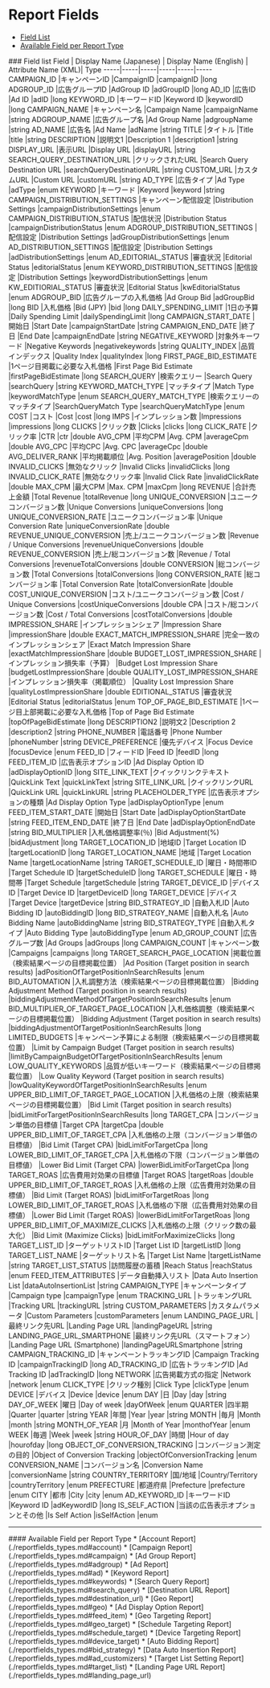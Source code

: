 # Report Fields
* [Field List](#fieldlist)
* [Available Field per Report Type](#availablefield)

<a name="fieldlist">
### Field list
Field           | Display Name (Japanese) | Display Name (English) | Attribute Name (XML)| Type 
-----|-----|-----|-----|-----|-----
CAMPAIGN_ID		|キャンペーンID	|CampaignID	|campaignID	|long
ADGROUP_ID		|広告グループID	|AdGroup ID	|adGroupID	|long
AD_ID			|広告ID		|Ad ID		|adID		|long
KEYWORD_ID		|キーワードID	|Keyword ID	|keywordID	|long
CAMPAIGN_NAME		|キャンペーン名	|Campaign Name	|campaignName	|string
ADGROUP_NAME		|広告グループ名	|Ad Group Name	|adgroupName	|string
AD_NAME			|広告名		|Ad Name	|adName		|string
TITLE			|タイトル	|Title　	|title		|string
DESCRIPTION		|説明文1	|Description 1	|description1	|string
DISPLAY_URL		|表示URL	|Display URL	|displayURL	|string
SEARCH_QUERY_DESTINATION_URL	|クリックされたURL	|Search Query Destination URL	|searchQueryDestinationURL	|string
CUSTOM_URL		|カスタムURL	|Custom URL	|customURL	|string
AD_TYPE			|広告タイプ	|Ad Type	|adType		|enum
KEYWORD			|キーワード	|Keyword	|keyword	|string
CAMPAIGN_DISTRIBUTION_SETTINGS	|キャンペーン配信設定	|Distribution Settings	|campaignDistributionSettings	|enum
CAMPAIGN_DISTRIBUTION_STATUS	|配信状況	|Distribution Status	|campaignDistributionStatus	|enum
ADGROUP_DISTRIBUTION_SETTINGS	|配信設定	|Distribution Settings	|adGroupDistributionSettings	|enum
AD_DISTRIBUTION_SETTINGS	|配信設定	|Distribution Settings	|adDistributionSettings	|enum
AD_EDITORIAL_STATUS		|審査状況	|Editorial Status	|editorialStatus	|enum
KEYWORD_DISTRIBUTION_SETTINGS	|配信設定	|Distribution Settings	|keywordDistributionSettings	|enum
KW_EDITIORIAL_STATUS		|審査状況	|Editorial Status	|kwEditorialStatus	|enum
ADGROUP_BID		|広告グループの入札価格	|Ad Group Bid	|adGroupBid	|long
BID			|入札価格	|Bid (JPY)	|bid			|long
DAILY_SPENDING_LIMIT	|1日の予算	|Daily Spending Limit	|dailySpendingLimit	|long
CAMPAIGN_START_DATE	|開始日	|Start Date	|campaignStartDate		|string
CAMPAIGN_END_DATE	|終了日	|End Date	|campaignEndDate		|string
NEGATIVE_KEYWORD	|対象外キーワード	|Negative Keywords	|negativekeywords	|string
QUALITY_INDEX		|品質インデックス	|Quality Index	|qualityIndex	|long
FIRST_PAGE_BID_ESTIMATE	|1ページ目掲載に必要な入札価格	|First Page Bid Estimate	|firstPageBidEstimate	|long
SEARCH_QUERY		|検索クエリー	|Search Query	|searchQuery		|string
KEYWORD_MATCH_TYPE	|マッチタイプ	|Match Type	|keywordMatchType	|enum
SEARCH_QUERY_MATCH_TYPE	|検索クエリーのマッチタイプ	|SearchQueryMatch Type	|searchQueryMatchType	|enum
COST			|コスト		|Cost		|cost			|long
IMPS			|インプレッション数	|Impressions	|impressions	|long
CLICKS			|クリック数	|Clicks		|clicks			|long
CLICK_RATE		|クリック率	|CTR		|ctr			|double
AVG_CPM			|平均CPM	|Avg. CPM	|averageCpm		|double
AVG_CPC			|平均CPC	|Avg. CPC	|averageCpc		|double
AVG_DELIVER_RANK	|平均掲載順位	|Avg. Position	|averagePosition	|double
INVALID_CLICKS		|無効なクリック	|Invalid Clicks	|invalidClicks		|long
INVALID_CLICK_RATE	|無効なクリック率	|Invalid Click Rate	|invalidClickRate	|double
MAX_CPM			|最大CPM	|Max. CPM	|maxCpm			|long
REVENUE			|合計売上金額	|Total Revenue	|totalRevenue		|long
UNIQUE_CONVERSION	|ユニークコンバージョン数	|Unique Conversions	|uniqueConversions	|long
UNIQUE_CONVERSION_RATE	|ユニークコンバージョン率	|Unique Conversion Rate	|uniqueConversionRate	|double
REVENUE_UNIQUE_CONVERSION	|売上/ユニークコンバージョン数	|Revenue / Unique Conversions	|revenueUniqueConversions	|double
REVENUE_CONVERSION	|売上/総コンバージョン数	|Revenue / Total Conversions	|revenueTotalConversions		|double
CONVERSION		|総コンバージョン数		|Total Conversions	|totalConversions	|long
CONVERSION_RATE		|総コンバージョン率		|Total Conversion Rate	|totalConversionRate	|double
COST_UNIQUE_CONVERSION	|コスト/ユニークコンバージョン数	|Cost / Unique Conversions	|costUniqueConversions	|double
CPA			|コスト/総コンバージョン数	|Cost / Total Conversions	|costTotalConversions	|double
IMPRESSION_SHARE	|インプレッションシェア		|Impression Share		|impressionShare	|double
EXACT_MATCH_IMPRESSION_SHARE	|完全一致のインプレッションシェア	|Exact Match Impression Share	|exactMatchImpressionShare	|double
BUDGET_LOST_IMPRESSION_SHARE	|インプレッション損失率（予算）	|Budget Lost Impression Share	|budgetLostImpressionShare		|double
QUALITY_LOST_IMPRESSION_SHARE	|インプレッション損失率（掲載順位）	|Quality Lost Impression Share	|qualityLostImpressionShare	|double
EDITIONAL_STATUS	|審査状況	|Editorial Status	|editorialStatus	|enum
TOP_OF_PAGE_BID_ESTIMATE	|1ページ目上部掲載に必要な入札価格	|Top of Page Bid Estimate	|topOfPageBidEstimate	|long
DESCRIPTION2		|説明文2	|Description 2		|description2		|string
PHONE_NUMBER		|電話番号	|Phone Number		|phoneNumber		|string
DEVICE_PREFERENCE	|優先デバイス	|Focus Device		|focusDevice		|enum
FEED_ID			|フィードID	|Feed ID		|feedID			|long
FEED_ITEM_ID		|広告表示オプションID	|Ad Display Option ID	|adDisplayOptionID	|long
SITE_LINK_TEXT		|クイックリンクテキスト	|QuickLink Text	|quickLinkText		|string
SITE_LINK_URL		|クイックリンクURL	|QuickLink URL	|quickLinkURL		|string
PLACEHOLDER_TYPE	|広告表示オプションの種類	|Ad Display Option Type	|adDisplayOptionType	|enum
FEED_ITEM_START_DATE	|開始日		|Start Date	|adDisplayOptionStartDate	|string
FEED_ITEM_END_DATE	|終了日		|End Date	|adDisplayOptionEndDate		|string
BID_MULTIPLIER		|入札価格調整率(％)	|Bid Adjustment(%)	|bidAdjustment	|long
TARGET_LOCATION_ID	|地域ID		|Target Location ID	|targetLocationID	|long
TARGET_LOCATION_NAME	|地域		|Target Location Name	|targetLocationName	|string
TARGET_SCHEDULE_ID	|曜日・時間帯ID	|Target Schedule ID	|targetScheduleID	|long
TARGET_SCHEDULE		|曜日・時間帯	|Target Schedule	|targetSchedule		|string
TARGET_DEVICE_ID	|デバイスID	|Target Device ID	|targetDeviceID		|long
TARGET_DEVICE		|デバイス	|Target Device		|targetDevice		|string
BID_STRATEGY_ID		|自動入札ID	|Auto Bidding ID	|autoBiddingID		|long
BID_STRATEGY_NAME	|自動入札名	|Auto Bidding Name	|autoBiddingName	|string
BID_STRATEGY_TYPE	|自動入札タイプ	|Auto Bidding Type	|autoBiddingType	|enum
AD_GROUP_COUNT		|広告グループ数	|Ad Groups		|adGroups		|long
CAMPAIGN_COUNT		|キャンペーン数	|Campaigns		|campaigns		|long
TARGET_SEARCH_PAGE_LOCATION	|掲載位置（検索結果ページの目標掲載位置）		|Ad Position (Target position in search results)	|adPositionOfTargetPositionInSearchResults	|enum
BID_AUTOMATION			|入札調整方法（検索結果ページの目標掲載位置）		|Bidding Adjustment Method (Target position in search results)	|biddingAdjustmentMethodOfTargetPositionInSearchResults	|enum
BID_MULTIPLIER_OF_TARGET_PAGE_LOCATION	|入札価格調整（検索結果ページの目標掲載位置）	|Bidding Adjustment (Target position in search results)	|biddingAdjustmentOfTargetPositionInSearchResults	|long
LIMITED_BUDGETS			|キャンペーン予算による制限（検索結果ページの目標掲載位置）	|Limit by Campaign Budget (Target position in search results)	|limitByCampaignBudgetOfTargetPositionInSearchResults	|enum
LOW_QUALITY_KEYWORDS		|品質が低いキーワード（検索結果ページの目標掲載位置）	|Low Quality Keyword (Target position in search results)	|lowQualityKeywordOfTargetPositionInSearchResults	|enum
UPPER_BID_LIMIT_OF_TARGET_PAGE_LOCATION	|入札価格の上限（検索結果ページの目標掲載位置）	|Bid Limit (Target position in search results)	|bidLimitForTargetPositionInSearchResults	|long
TARGET_CPA			|コンバージョン単価の目標値	|Target CPA	|targetCpa	|double
UPPER_BID_LIMIT_OF_TARGET_CPA	|入札価格の上限（コンバージョン単価の目標値）	|Bid Limit (Target CPA)	|bidLimitForTargetCpa	|long
LOWER_BID_LIMIT_OF_TARGET_CPA	|入札価格の下限（コンバージョン単価の目標値）	|Lower Bid Limit (Target CPA)	|lowerBidLimitForTargetCpa	|long
TARGET_ROAS			|広告費用対効果の目標値		|Target ROAS	|targetRoas	|double
UPPER_BID_LIMIT_OF_TARGET_ROAS	|入札価格の上限（広告費用対効果の目標値）	|Bid Limit (Target ROAS)	|bidLimitForTargetRoas	|long
LOWER_BID_LIMIT_OF_TARGET_ROAS	|入札価格の下限（広告費用対効果の目標値）	|Lower Bid Limit (Target ROAS)	|lowerBidLimitForTargetRoas	|long
UPPER_BID_LIMIT_OF_MAXIMIZE_CLICKS	|入札価格の上限（クリック数の最大化）	|Bid Limit (Maximize Clicks)	|bidLimitForMaximizeClicks	|long
TARGET_LIST_ID		|ターゲットリストID	|Target List ID	|targetListID	|long
TARGET_LIST_NAME	|ターゲットリスト名	|Target List Name	|targetListName	|string
TARGET_LIST_STATUS	|訪問履歴の蓄積	|Reach Status	|reachStatus		|enum
FEED_ITEM_ATTRIBUTES	|データ自動挿入リスト	|Data Auto Insertion List	|dataAutoInsertionList	|string
CAMPAIGN_TYPE		|キャンペーンタイプ	|Campaign type |campaignType	|enum
TRACKING_URL		|トラッキングURL	|Tracking URL	|trackingURL	|string
CUSTOM_PARAMETERS	|カスタムパラメータ	|Custom Parameters	|customParameters	|enum
LANDING_PAGE_URL	|最終リンク先URL	|Landing Page URL |landingPageURL	|string
LANDING_PAGE_URL_SMARTPHONE	|最終リンク先URL（スマートフォン）	|Landing Page URL (Smartphone) |landingPageURLSmartphone	|string
CAMPAIGN_TRACKING_ID			|キャンペーントラッキングID	|Campaign Tracking ID	|campaignTrackingID	|long
AD_TRACKING_ID		|広告トラッキングID	|Ad Tracking ID	|adTrackingID	|long
NETWORK			|広告掲載方式の指定	|Network	|network	|enum
CLICK_TYPE		|クリック種別	|Click Type	|clickType	|enum
DEVICE			|デバイス	|Device		|device		|enum
DAY			|日		|Day		|day		|string
DAY_OF_WEEK		|曜日		|Day of week	|dayOfWeek	|enum
QUARTER			|四半期		|Quarter	|quarter	|string
YEAR			|年間		|Year		|year		|string
MONTH			|毎月		|Month		|month		|string
MONTH_OF_YEAR		|月		|Month of Year	|monthofYear	|enum
WEEK			|毎週		|Week		|week		|string
HOUR_OF_DAY		|時間		|Hour of day	|hourofday	|long
OBJECT_OF_CONVERSION_TRACKING		|コンバージョン測定の目的	|Object of Conversion Tracking	|objectOfConversionTracking	|enum
CONVERSION_NAME		|コンバージョン名	|Conversion Name	|conversionName	|string
COUNTRY_TERRITORY	|国/地域	|Country/Territory	|countryTerritory	|enum
PREFECTURE		|都道府県	|Prefecture	|prefecture	|enum
CITY			|都市		|City		|city		|enum
AD_KEYWORD_ID		|キーワードID	|Keyword ID	|adKeywordID	|long
IS_SELF_ACTION		|当該の広告表示オプションとその他	|Is Self Action	|isSelfAction	|enum
<br>

<hr>
<a name="availablefield">
#### Available Field per Report Type
* [Account Report](./reportfields_types.md#account)
* [Campaign Report](./reportfields_types.md#campaign)
* [Ad Group Report](./reportfields_types.md#adgroup)
* [Ad Report](./reportfields_types.md#ad)
* [Keyword Report](./reportfields_types.md#keywords)
* [Search Query Report](./reportfields_types.md#search_query)
* [Destination URL Report](./reportfields_types.md#destination_url)
* [Geo Report](./reportfields_types.md#geo)
* [Ad Display Option Report](./reportfields_types.md#feed_item)
* [Geo Targeting Report](./reportfields_types.md#geo_target)
* [Schedule Targeting Report](./reportfields_types.md#schedule_target)
* [Device Targeting Report](./reportfields_types.md#device_target)
* [Auto Bidding Report](./reportfields_types.md#bid_strategy)
* [Data Auto Insertion Report](./reportfields_types.md#ad_customizers)
* [Target List Setting Report](./reportfields_types.md#target_list)
* [Landing Page URL Report](./reportfields_types.md#landing_page_url)
